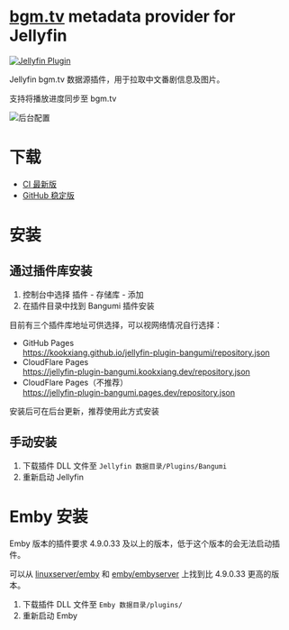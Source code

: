 # [bgm.tv](https://bgm.tv) metadata provider for Jellyfin

[![Jellyfin Plugin](https://github.com/kookxiang/jellyfin-plugin-bangumi/actions/workflows/build.yml/badge.svg)](https://github.com/kookxiang/jellyfin-plugin-bangumi/actions/workflows/build.yml)

Jellyfin bgm.tv 数据源插件，用于拉取中文番剧信息及图片。

支持将播放进度同步至 bgm.tv

![后台配置](https://user-images.githubusercontent.com/2725379/158064318-98a82a79-a783-4552-abaa-af18724ad9bf.png)

# 下载

 - [CI 最新版](https://github.com/kookxiang/jellyfin-plugin-bangumi/releases/tag/ci)
 - [GitHub 稳定版](https://github.com/kookxiang/jellyfin-plugin-bangumi/releases/latest)

# 安装

## 通过插件库安装

1. 控制台中选择 插件 - 存储库 - 添加
2. 在插件目录中找到 Bangumi 插件安装

目前有三个插件库地址可供选择，可以视网络情况自行选择：
 - GitHub Pages\
   https://kookxiang.github.io/jellyfin-plugin-bangumi/repository.json
 - CloudFlare Pages\
   https://jellyfin-plugin-bangumi.kookxiang.dev/repository.json
 - CloudFlare Pages（不推荐）\
   https://jellyfin-plugin-bangumi.pages.dev/repository.json

安装后可在后台更新，推荐使用此方式安装

## 手动安装

1. 下载插件 DLL 文件至 `Jellyfin 数据目录/Plugins/Bangumi`
2. 重新启动 Jellyfin

# Emby 安装

Emby 版本的插件要求 4.9.0.33 及以上的版本，低于这个版本的会无法启动插件。

可以从 [linuxserver/emby](https://hub.docker.com/r/linuxserver/emby/tags) 和 [emby/embyserver](https://hub.docker.com/r/emby/embyserver/tags) 上找到比 4.9.0.33 更高的版本。

1. 下载插件 DLL 文件至 `Emby 数据目录/plugins/`
2. 重新启动 Emby
